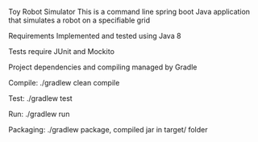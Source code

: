 Toy Robot Simulator
This is a command line spring boot Java application that simulates a robot on a specifiable grid

Requirements
Implemented and tested using Java 8

Tests require JUnit and Mockito

Project dependencies and compiling managed by Gradle

Compile: ./gradlew clean compile

Test: ./gradlew test

Run: ./gradlew run

Packaging: ./gradlew package, compiled jar in target/ folder

